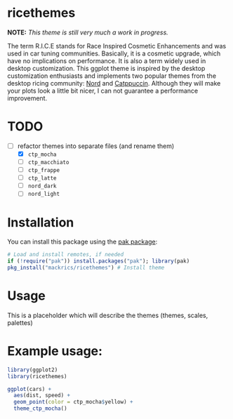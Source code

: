 # ricethemes

**NOTE:** *This theme is still very much a work in progress.*

The term R.I.C.E stands for Race Inspired Cosmetic Enhancements and was used in
car tuning communities. Basically, it is a cosmetic upgrade, which have no
implications on performance. It is also a term widely used in desktop
customization. This ggplot theme is inspired by the desktop customization
enthusiasts and implements two popular themes from the desktop ricing
community: [Nord](https://www.nordtheme.com/) and
[Catppuccin](https://github.com/catppuccin/catppuccin). Although they will make
your plots look a little bit nicer, I can not guarantee a performance
improvement.

# TODO
- [ ] refactor themes into separate files (and rename them)
  + [x] `ctp_mocha`
  + [ ] `ctp_macchiato`
  + [ ] `ctp_frappe`
  + [ ] `ctp_latte`
  + [ ] `nord_dark`
  + [ ] `nord_light`

# Installation

You can install this package using the [pak package](https://pak.r-lib.org/):

```R
# Load and install remotes, if needed
if (!require("pak")) install.packages("pak"); library(pak)
pkg_install("mackrics/ricethemes") # Install theme
```

# Usage 

This is a placeholder which will describe the themes (themes, scales, palettes)

# Example usage:

```R
library(ggplot2)
library(ricethemes)

ggplot(cars) +
  aes(dist, speed) +
  geom_point(color = ctp_mocha$yellow) +
  theme_ctp_mocha()
```
